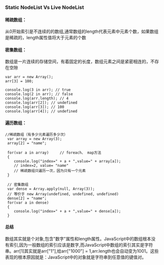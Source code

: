 ### Static NodeList  Vs Live NodeList

#### 稀疏数组：

从0开始索引是不连续的的数组,通常数组的length代表元素中元素个数，如果数组是稀疏的，length属性值将大于元素的个数

#### 密集数组：

数组是一片连续的存储空间，有着固定的长度，数组元素之间是紧密相连的，不存在空隙

```
var arr = new Array();
arr[3] = 100;

console.log(3 in arr); // true
console.log(2 in arr); // false
console.log(arr.length); // 4
console.log(arr[2]); // undefined
console.log(arr[3]); // 100
console.log(arr[4]); // undefined
```

#### 遍历数组：

```
//稀疏数组（有多少元素遍历多少次）  
 var array = new Array(3);   
 array[2] = "name";  

 for(var a in array)     // foreach、 map方法
 {  
    console.log("index=" + a + ",value=" + array[a]);  
    // index=2, value= "name" 
    // 稀疏数组只遍历一次，因为只有一个元素
 }  

 // 密集数组  
 var dense = Array.apply(null, Array(3)); 
 // 等价于 new Array(undefined, undefined, undefined)
 dense[2] = "name";  
 for(var a in dense)   
 {  
    console.log("index=" + a + ",value=" + dense[a]);  
 }
```

#### 总结

数组其实就是个对象,包含"数字"属性和length属性。JavaScript中的数组根本没有索引,因为一般数组的索引应该是数字,而JavaScript中数组的索引其实是字符串。arr\[1\]其实就是arr\["1"\],给arr\["1000"\] = 1,arr.length也会自动变为1001。这些表现的根本原因就是：JavaScript中的对象就是字符串到任意值的键值对。

